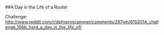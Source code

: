 ##A Day in the Life of a Router

Challenge:
http://www.reddit.com/r/dailyprogrammer/comments/287jxh/6152014_challenge_166b_hard_a_day_in_the_life_of/
